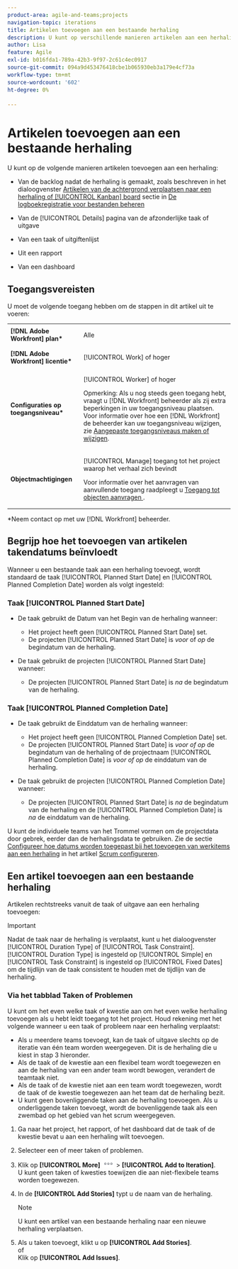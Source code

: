 ```yaml
---
product-area: agile-and-teams;projects
navigation-topic: iterations
title: Artikelen toevoegen aan een bestaande herhaling
description: U kunt op verschillende manieren artikelen aan een herhaling toevoegen.
author: Lisa
feature: Agile
exl-id: b016fda1-789a-42b3-9f97-2c61c4ec0917
source-git-commit: 094a9d453476418cbe1b065930eb3a179e4cf73a
workflow-type: tm+mt
source-wordcount: '602'
ht-degree: 0%

---
```


# Artikelen toevoegen aan een bestaande herhaling

U kunt op de volgende manieren artikelen toevoegen aan een herhaling:

* Van de backlog nadat de herhaling is gemaakt, zoals beschreven in het dialoogvenster [Artikelen van de achtergrond verplaatsen naar een herhaling of [!UICONTROL Kanban] board](../../../agile/work-in-an-agile-environment/manage-the-agile-backlog.md#moving-stories-from-the-backlog) sectie in [De logboekregistratie voor bestanden beheren](../../../agile/work-in-an-agile-environment/manage-the-agile-backlog.md)

* Van de [!UICONTROL Details] pagina van de afzonderlijke taak of uitgave
* Van een taak of uitgiftenlijst
* Uit een rapport
* Van een dashboard

## Toegangsvereisten

U moet de volgende toegang hebben om de stappen in dit artikel uit te voeren:

<table style="table-layout:auto"> 
 <col> 
 <col> 
 <tbody> 
  <tr> 
   <td role="rowheader"><strong>[!DNL Adobe Workfront] plan*</strong></td> 
   <td> <p>Alle</p> </td> 
  </tr> 
  <tr> 
   <td role="rowheader"><strong>[!DNL Adobe Workfront] licentie*</strong></td> 
   <td> <p>[!UICONTROL Work] of hoger</p> </td> 
  </tr> 
  <tr> 
   <td role="rowheader"><strong>Configuraties op toegangsniveau*</strong></td> 
   <td> <p>[!UICONTROL Worker] of hoger</p> <p>Opmerking: Als u nog steeds geen toegang hebt, vraagt u [!DNL Workfront] beheerder als zij extra beperkingen in uw toegangsniveau plaatsen. Voor informatie over hoe een [!DNL Workfront] de beheerder kan uw toegangsniveau wijzigen, zie <a href="../../../administration-and-setup/add-users/configure-and-grant-access/create-modify-access-levels.md" class="MCXref xref">Aangepaste toegangsniveaus maken of wijzigen</a>.</p> </td> 
  </tr> 
  <tr> 
   <td role="rowheader"><strong>Objectmachtigingen</strong></td> 
   <td> <p>[!UICONTROL Manage] toegang tot het project waarop het verhaal zich bevindt</p> <p>Voor informatie over het aanvragen van aanvullende toegang raadpleegt u <a href="../../../workfront-basics/grant-and-request-access-to-objects/request-access.md" class="MCXref xref">Toegang tot objecten aanvragen </a>.</p> </td> 
  </tr> 
 </tbody> 
</table>

&#42;Neem contact op met uw [!DNL Workfront] beheerder.

## Begrijp hoe het toevoegen van artikelen takendatums beïnvloedt

Wanneer u een bestaande taak aan een herhaling toevoegt, wordt standaard de taak [!UICONTROL Planned Start Date] en [!UICONTROL Planned Completion Date] worden als volgt ingesteld:

### Taak [!UICONTROL Planned Start Date]

* De taak gebruikt de Datum van het Begin van de herhaling wanneer:

   * Het project heeft geen [!UICONTROL Planned Start Date] set.
   * De projecten [!UICONTROL Planned Start Date] is *voor* of *op* de begindatum van de herhaling.

* De taak gebruikt de projecten [!UICONTROL Planned Start Date] wanneer:

   * De projecten [!UICONTROL Planned Start Date] is *na* de begindatum van de herhaling.

### Taak [!UICONTROL Planned Completion Date]

* De taak gebruikt de Einddatum van de herhaling wanneer:

   * Het project heeft geen [!UICONTROL Planned Completion Date] set.
   * De projecten [!UICONTROL Planned Start Date] is *voor of op* de begindatum van de herhaling of de projectnaam [!UICONTROL Planned Completion Date] is *voor of op* de einddatum van de herhaling.

* De taak gebruikt de projecten [!UICONTROL Planned Completion Date] wanneer:

   * De projecten [!UICONTROL Planned Start Date] is *na* de begindatum van de herhaling en de [!UICONTROL Planned Completion Date] is *na* de einddatum van de herhaling.

U kunt de individuele teams van het Trommel vormen om de projectdata door gebrek, eerder dan de herhalingsdata te gebruiken. Zie de sectie [Configureer hoe datums worden toegepast bij het toevoegen van werkitems aan een herhaling](../../../agile/get-started-with-agile-in-workfront/configure-scrum.md#configur5) in het artikel [Scrum configureren](../../../agile/get-started-with-agile-in-workfront/configure-scrum.md).

## Een artikel toevoegen aan een bestaande herhaling

Artikelen rechtstreeks vanuit de taak of uitgave aan een herhaling toevoegen:

>[!IMPORTANT]
>
>Nadat de taak naar de herhaling is verplaatst, kunt u het dialoogvenster [!UICONTROL Duration Type] of [!UICONTROL Task Constraint]. [!UICONTROL Duration Type] is ingesteld op [!UICONTROL Simple] en [!UICONTROL Task Constraint] is ingesteld op [!UICONTROL Fixed Dates] om de tijdlijn van de taak consistent te houden met de tijdlijn van de herhaling.

### Via het tabblad Taken of Problemen

U kunt om het even welke taak of kwestie aan om het even welke herhaling toevoegen als u hebt leidt toegang tot het project. Houd rekening met het volgende wanneer u een taak of probleem naar een herhaling verplaatst:

* Als u meerdere teams toevoegt, kan de taak of uitgave slechts op de iteratie van één team worden weergegeven. Dit is de herhaling die u kiest in stap 3 hieronder.
* Als de taak of de kwestie aan een flexibel team wordt toegewezen en aan de herhaling van een ander team wordt bewogen, verandert de teamtaak niet.
* Als de taak of de kwestie niet aan een team wordt toegewezen, wordt de taak of de kwestie toegewezen aan het team dat de herhaling bezit.
* U kunt geen bovenliggende taken aan de herhaling toevoegen. Als u onderliggende taken toevoegt, wordt de bovenliggende taak als een zwembad op het gebied van het scrum weergegeven.

1. Ga naar het project, het rapport, of het dashboard dat de taak of de kwestie bevat u aan een herhaling wilt toevoegen.
1. Selecteer een of meer taken of problemen.
1. Klik op **[!UICONTROL More]** ![](assets/more-icon.png) > **[!UICONTROL Add to Iteration]**.\
   U kunt geen taken of kwesties toewijzen die aan niet-flexibele teams worden toegewezen.

1. In de **[!UICONTROL Add Stories]** typt u de naam van de herhaling.

   >[!NOTE]
   >
   >U kunt een artikel van een bestaande herhaling naar een nieuwe herhaling verplaatsen.

1. Als u taken toevoegt, klikt u op **[!UICONTROL Add Stories]**.\
   of\
   Klik op **[!UICONTROL Add Issues]**.
